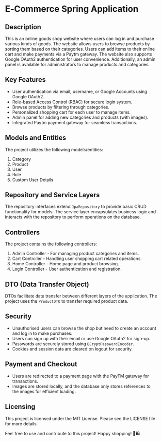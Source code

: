 # E‑Commerce Spring Application

## Description
This is an online goods shop website where users can log in and purchase various kinds of goods. The website allows users to browse products by sorting them based on their categories. Users can add items to their online cart and make payments via a Paytm gateway. The website also supports Google OAuth2 authentication for user convenience. Additionally, an admin panel is available for administrators to manage products and categories.

## Key Features
- User authentication via email, username, or Google Accounts using Google OAuth2.
- Role-based Access Control (RBAC) for secure login system.
- Browse products by filtering through categories.
- Personalized shopping cart for each user to manage items.
- Admin panel for adding new categories and products (with images).
- Integrated Paytm payment gateway for seamless transactions.

## Models and Entities
The project utilizes the following models/entities:
1. Category
2. Product
3. User
4. Role
5. Custom User Details

## Repository and Service Layers
The repository interfaces extend `JpaRepository` to provide basic CRUD functionality for models. The service layer encapsulates business logic and interacts with the repository to perform operations on the database.

## Controllers
The project contains the following controllers:
1. Admin Controller - For managing product categories and items.
2. Cart Controller - Handling user shopping cart related operations.
3. Home Controller - Home page and product browsing.
4. Login Controller - User authentication and registration.

## DTO (Data Transfer Object)
DTOs facilitate data transfer between different layers of the application. The project uses the `ProductDTO` to transfer required product data.

## Security
- Unauthorised users can browse the shop but need to create an account and log in to make purchases.
- Users can sign up with their email or use Google OAuth2 for sign-up.
- Passwords are securely stored using `BCryptPasswordEncoder`.
- Cookies and session data are cleared on logout for security.

## Payment and Checkout
- Users are redirected to a payment page with the PayTM gateway for transactions.
- Images are stored locally, and the database only stores references to the images for efficient loading.

## Licensing
This project is licensed under the MIT License. Please see the LICENSE file for more details.

Feel free to use and contribute to this project! Happy shopping! 🛒🛍️